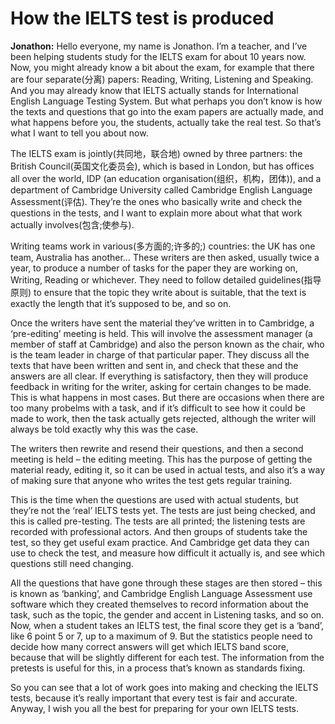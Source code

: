 # How the IELTS test is produced

**Jonathon:** Hello everyone, my name is Jonathon. I’m a teacher, and I’ve been helping students study
for the IELTS exam for about 10 years now. Now, you might already know a bit about the exam, for
example that there are four separate(分离) papers: Reading, Writing, Listening and Speaking. And you may
already know that IELTS actually stands for International English Language Testing System. But what
perhaps you don’t know is how the texts and questions that go into the exam papers are actually
made, and what happens before you, the students, actually take the real test. So that’s what I want to
tell you about now.  

The IELTS exam is jointly(共同地，联合地) owned by three partners: the British Council(英国文化委员会), which is based in London, but has offices all over the world, IDP (an education organisation(组织，机构，团体)), and a department of Cambridge University called Cambridge English Language Assessment(评估). They’re the ones who basically write and check the questions in the tests, and I want to explain more about what that work actually involves(包含;使参与). 

Writing teams work in various(多方面的;许多的;) countries: the UK has one team, Australia has another… These writers are then asked, usually twice a year, to produce a number of tasks for the paper they are working on, Writing, Reading or whichever. They need to follow detailed guidelines(指导原则) to ensure that the topic they write about is suitable, that the text is exactly the length that it’s supposed to be, and so on.  

Once the writers have sent the material they’ve written in to Cambridge, a ‘pre-editing’ meeting is
held. This will involve the assessment manager (a member of staff at Cambridge) and also the person
known as the chair, who is the team leader in charge of that particular paper. They discuss all the
texts that have been written and sent in, and check that these and the answers are all clear. If
everything is satisfactory, then they will produce feedback in writing for the writer, asking for certain  changes to be made. This is what happens in most cases. But there are occasions when there are too many probelms with a task, and if it’s difficult to see how it could be made to work, then the task
actually gets rejected, although the writer will always be told exactly why this was the case.  

The writers then rewrite and resend their questions, and then a second meeting is held – the editing
meeting. This has the purpose of getting the material ready, editing it, so it can be used in actual
tests, and also it’s a way of making sure that anyone who writes the test gets regular training.  

This is the time when the questions are used with actual students, but they’re not the ‘real’ IELTS
tests yet. The tests are just being checked, and this is called pre-testing. The tests are all printed; the
listening tests are recorded with professional actors. And then groups of students take the test, so
they get useful exam practice. And Cambridge get data they can use to check the test, and measure
how difficult it actually is, and see which questions still need changing.  

All the questions that have gone through these stages are then stored – this is known as ‘banking’,
and Cambridge English Language Assessment use software which they created themselves to record
information about the task, such as the topic, the gender and accent in Listening tasks, and so on.
Now, when a student takes an IELTS test, the final score they get is a ‘band’, like 6 point 5 or 7, up to
a maximum of 9. But the statistics people need to decide how many correct answers will get which
IELTS band score, because that will be slightly different for each test. The information from the pretests
is useful for this, in a process that’s known as standards fixing.  

So you can see that a lot of work goes into making and checking the IELTS tests, because it’s really
important that every test is fair and accurate. Anyway, I wish you all the best for preparing for your
own IELTS tests.